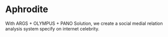 # Aphrodite
With ARGS + OLYMPUS + PANO  Solution, we create a social medial relation analysis system specify on internet celebrity.
